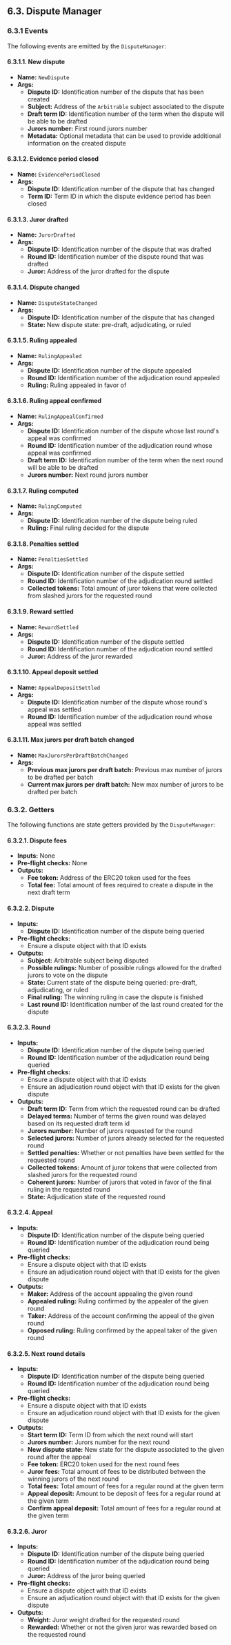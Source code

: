 ## 6.3. Dispute Manager

### 6.3.1 Events

The following events are emitted by the `DisputeManager`:

#### 6.3.1.1. New dispute

- **Name:** `NewDispute`
- **Args:**
    - **Dispute ID:** Identification number of the dispute that has been created
    - **Subject:** Address of the `Arbitrable` subject associated to the dispute
    - **Draft term ID:** Identification number of the term when the dispute will be able to be drafted
    - **Jurors number:** First round jurors number 
    - **Metadata:** Optional metadata that can be used to provide additional information on the created dispute 

#### 6.3.1.2. Evidence period closed

- **Name:** `EvidencePeriodClosed`
- **Args:**
    - **Dispute ID:** Identification number of the dispute that has changed 
    - **Term ID:** Term ID in which the dispute evidence period has been closed 

#### 6.3.1.3. Juror drafted

- **Name:** `JurorDrafted`
- **Args:**
    - **Dispute ID:** Identification number of the dispute that was drafted
    - **Round ID:** Identification number of the dispute round that was drafted
    - **Juror:** Address of the juror drafted for the dispute

#### 6.3.1.4. Dispute changed

- **Name:** `DisputeStateChanged`
- **Args:**
    - **Dispute ID:** Identification number of the dispute that has changed 
    - **State:** New dispute state: pre-draft, adjudicating, or ruled 

#### 6.3.1.5. Ruling appealed

- **Name:** `RulingAppealed`
- **Args:**
    - **Dispute ID:** Identification number of the dispute appealed
    - **Round ID:** Identification number of the adjudication round appealed 
    - **Ruling:** Ruling appealed in favor of 

#### 6.3.1.6. Ruling appeal confirmed

- **Name:** `RulingAppealConfirmed`
- **Args:**
    - **Dispute ID:** Identification number of the dispute whose last round's appeal was confirmed 
    - **Round ID:** Identification number of the adjudication round whose appeal was confirmed 
    - **Draft term ID:** Identification number of the term when the next round will be able to be drafted
    - **Jurors number:** Next round jurors number
    
#### 6.3.1.7. Ruling computed

- **Name:** `RulingComputed`
- **Args:**
    - **Dispute ID:** Identification number of the dispute being ruled
    - **Ruling:** Final ruling decided for the dispute

#### 6.3.1.8. Penalties settled

- **Name:** `PenaltiesSettled`
- **Args:**
    - **Dispute ID:** Identification number of the dispute settled
    - **Round ID:** Identification number of the adjudication round settled 
    - **Collected tokens:** Total amount of juror tokens that were collected from slashed jurors for the requested round

#### 6.3.1.9. Reward settled

- **Name:** `RewardSettled`
- **Args:**
    - **Dispute ID:** Identification number of the dispute settled
    - **Round ID:** Identification number of the adjudication round settled 
    - **Juror:** Address of the juror rewarded

#### 6.3.1.10. Appeal deposit settled

- **Name:** `AppealDepositSettled`
- **Args:**
    - **Dispute ID:** Identification number of the dispute whose round's appeal was settled
    - **Round ID:** Identification number of the adjudication round whose appeal was settled 

#### 6.3.1.11. Max jurors per draft batch changed

- **Name:** `MaxJurorsPerDraftBatchChanged`
- **Args:**
    - **Previous max jurors per draft batch:** Previous max number of jurors to be drafted per batch
    - **Current max jurors per draft batch:** New max number of jurors to be drafted per batch  

### 6.3.2. Getters

The following functions are state getters provided by the `DisputeManager`:

#### 6.3.2.1. Dispute fees

- **Inputs:** None
- **Pre-flight checks:** None
- **Outputs:**
    - **Fee token:** Address of the ERC20 token used for the fees
    - **Total fee:** Total amount of fees required to create a dispute in the next draft term

#### 6.3.2.2. Dispute

- **Inputs:** 
    - **Dispute ID:** Identification number of the dispute being queried
- **Pre-flight checks:** 
    - Ensure a dispute object with that ID exists
- **Outputs:**
    - **Subject:** Arbitrable subject being disputed
    - **Possible rulings:** Number of possible rulings allowed for the drafted jurors to vote on the dispute
    - **State:** Current state of the dispute being queried: pre-draft, adjudicating, or ruled
    - **Final ruling:** The winning ruling in case the dispute is finished
    - **Last round ID:** Identification number of the last round created for the dispute

#### 6.3.2.3. Round

- **Inputs:** 
    - **Dispute ID:** Identification number of the dispute being queried
    - **Round ID:** Identification number of the adjudication round being queried 
- **Pre-flight checks:** 
    - Ensure a dispute object with that ID exists
    - Ensure an adjudication round object with that ID exists for the given dispute
- **Outputs:**
    - **Draft term ID:** Term from which the requested round can be drafted
    - **Delayed terms:** Number of terms the given round was delayed based on its requested draft term id
    - **Jurors number:** Number of jurors requested for the round
    - **Selected jurors:** Number of jurors already selected for the requested round
    - **Settled penalties:** Whether or not penalties have been settled for the requested round
    - **Collected tokens:** Amount of juror tokens that were collected from slashed jurors for the requested round
    - **Coherent jurors:** Number of jurors that voted in favor of the final ruling in the requested round
    - **State:** Adjudication state of the requested round

#### 6.3.2.4. Appeal

- **Inputs:** 
    - **Dispute ID:** Identification number of the dispute being queried
    - **Round ID:** Identification number of the adjudication round being queried 
- **Pre-flight checks:** 
    - Ensure a dispute object with that ID exists
    - Ensure an adjudication round object with that ID exists for the given dispute
- **Outputs:**
    - **Maker:** Address of the account appealing the given round
    - **Appealed ruling:** Ruling confirmed by the appealer of the given round
    - **Taker:** Address of the account confirming the appeal of the given round
    - **Opposed ruling:** Ruling confirmed by the appeal taker of the given round

#### 6.3.2.5. Next round details

- **Inputs:** 
    - **Dispute ID:** Identification number of the dispute being queried
    - **Round ID:** Identification number of the adjudication round being queried 
- **Pre-flight checks:** 
    - Ensure a dispute object with that ID exists
    - Ensure an adjudication round object with that ID exists for the given dispute
- **Outputs:**
    - **Start term ID:** Term ID from which the next round will start
    - **Jurors number:** Jurors number for the next round
    - **New dispute state:** New state for the dispute associated to the given round after the appeal
    - **Fee token:** ERC20 token used for the next round fees
    - **Juror fees:** Total amount of fees to be distributed between the winning jurors of the next round
    - **Total fees:** Total amount of fees for a regular round at the given term
    - **Appeal deposit:** Amount to be deposit of fees for a regular round at the given term
    - **Confirm appeal deposit:** Total amount of fees for a regular round at the given term

#### 6.3.2.6. Juror

- **Inputs:** 
    - **Dispute ID:** Identification number of the dispute being queried
    - **Round ID:** Identification number of the adjudication round being queried
    - **Juror:** Address of the juror being queried
- **Pre-flight checks:** 
    - Ensure a dispute object with that ID exists
    - Ensure an adjudication round object with that ID exists for the given dispute
- **Outputs:**
    - **Weight:** Juror weight drafted for the requested round
    - **Rewarded:** Whether or not the given juror was rewarded based on the requested round
